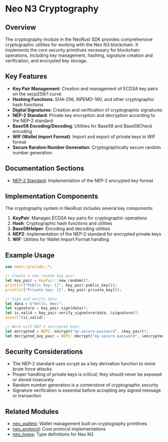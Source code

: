 # Neo N3 Cryptography

## Overview

The cryptography module in the NeoRust SDK provides comprehensive cryptographic utilities for working with the Neo N3 blockchain. It implements the core security primitives necessary for blockchain operations, including key management, hashing, signature creation and verification, and encrypted key storage.

## Key Features

- **Key Pair Management**: Creation and management of ECDSA key pairs on the secp256r1 curve
- **Hashing Functions**: SHA-256, RIPEMD-160, and other cryptographic hash functions
- **Digital Signatures**: Creation and verification of cryptographic signatures
- **NEP-2 Standard**: Private key encryption and decryption according to the NEP-2 standard
- **Base58 Encoding/Decoding**: Utilities for Base58 and Base58Check encoding
- **WIF (Wallet Import Format)**: Import and export of private keys in WIF format
- **Secure Random Number Generation**: Cryptographically secure random number generation

## Documentation Sections

- [NEP-2 Standard](NEP2.md): Implementation of the NEP-2 encrypted key format

## Implementation Components

The cryptography system in NeoRust includes several key components:

1. **KeyPair**: Manages ECDSA key pairs for cryptographic operations
2. **Hash**: Cryptographic hash functions and utilities
3. **Base58Helper**: Encoding and decoding utilities
4. **NEP2**: Implementation of the NEP-2 standard for encrypted private keys
5. **WIF**: Utilities for Wallet Import Format handling

## Example Usage

```rust
use neo3::prelude::*;

// Create a new random key pair
let key_pair = KeyPair::new_random()?;
println!("Public key: {}", key_pair.public_key());
println!("Private key: {}", key_pair.private_key());

// Sign and verify data
let data = b"Hello, Neo!";
let signature = key_pair.sign(data)?;
let is_valid = key_pair.verify_signature(data, &signature)?;
assert!(is_valid);

// Work with NEP-2 encrypted keys
let encrypted = NEP2::encrypt("my-secure-password", &key_pair)?;
let decrypted_key_pair = NEP2::decrypt("my-secure-password", &encrypted)?;
```

## Security Considerations

- The NEP-2 standard uses scrypt as a key derivation function to resist brute force attacks
- Proper handling of private keys is critical; they should never be exposed or stored insecurely
- Random number generation is a cornerstone of cryptographic security
- Signature verification is essential before accepting any signed message or transaction

## Related Modules

- [neo_wallets](../wallets/README.md): Wallet management built on cryptography primitives
- [neo_protocol](../protocol/README.md): Core protocol implementations
- [neo_types](../types/README.md): Type definitions for Neo N3
